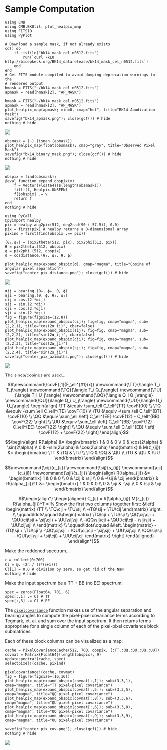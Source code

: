 # Sample Computation

```@example guide
using CMB
using CMB.BKUtil: plot_healpix_map
using FITSIO
using PyPlot
```

```@setup guide
# Download a sample mask, if not already exists
cd() do
    if ~isfile("bk14_mask_cel_n0512.fits")
        run(`curl -kLO http://bicepkeck.org/BK14_datarelease/bk14_mask_cel_n0512.fits`)
    end
end
# Get FITS module compiled to avoid dumping deprecation warnings to the
# rendered output
hmask = FITS("~/bk14_mask_cel_n0512.fits")
apmask = read(hmask[2], "AP_MASK")
```
```@example guide
hmask = FITS("~/bk14_mask_cel_n0512.fits")
apmask = read(hmask[2], "AP_MASK")
plot_healpix_map(apmask; min=0, cmap="hot", title="BK14 Apodization Mask")
savefig("bk14_apmask.png"); close(gcf()) # hide
nothing # hide
```
![](bk14_apmask.png)

```@example guide
obsmask = (~).(isnan.(apmask))
plot_healpix_map(float(obsmask); cmap="gray", title="Observed Pixel Mask")
savefig("bk14_binary_mask.png"); close(gcf()) # hide
nothing # hide
```
![](bk14_binary_mask.png)

```@example guide
obspix = find(obsmask);
@eval function expand_obspix(v)
    f = Vector{Float64}($(length(obsmask)))
    fill!(f, Healpix.UNSEEN)
    f[$obspix] .= v
    return f
end
nothing # hide
```

```@example guide
using PyCall
@pyimport healpy
pix = healpy.ang2pix(512, deg2rad(90-(-57.5)), 0.0)
pix = first(pix) # healpy returns a 0-dimensional array
pixind = first(find(obspix .== pix))
```

```@example guide
(θ₀,ϕ₀) = (pix2theta(512, pix), pix2phi(512, pix))
θ = pix2theta.(512, obspix)
ϕ = pix2phi.(512, obspix)
σ = cosdistance.(θ₀, ϕ₀, θ, ϕ)
```

```@example guide
plot_healpix_map(expand_obspix(σ), cmap="magma", title="Cosine of angular pixel separation")
savefig("center_pix_distance.png"); close(gcf()) # hide
```
![](center_pix_distance.png)

```@example guide
αij = bearing.(θ₀, ϕ₀, θ, ϕ)
αji = bearing.(θ, ϕ, θ₀, ϕ₀)
cij = cos.(2.*αij)
sij = sin.(2.*αij)
cji = cos.(2.*αji)
sji = sin.(2.*αji)
fig = figure(figsize=(12,8))
plot_healpix_map(expand_obspix(cij); fig=fig, cmap="magma", sub=(2,2,1), title="cos(2α_ij)", cbar=false)
plot_healpix_map(expand_obspix(sij); fig=fig, cmap="magma", sub=(2,2,2), title="sin(2α_ij)", cbar=false)
plot_healpix_map(expand_obspix(cji); fig=fig, cmap="magma", sub=(2,2,3), title="cos(2α_ji)")
plot_healpix_map(expand_obspix(sji); fig=fig, cmap="magma", sub=(2,2,4), title="sin(2α_ji)")
savefig("center_pix_azimuths.png"); close(gcf()) # hide
```
![](center_pix_azimuths.png)

The sines/cosines are used...
```math
\newcommand{\covF}[1]{F_\ell^{#1}(x)}
\newcommand{\TT}{\langle T_i T_j\rangle}
\newcommand{\TQ}{\langle T_i Q_j\rangle}
\newcommand{\TU}{\langle T_i U_j\rangle}
\newcommand{\QQ}{\langle Q_i Q_j\rangle}
\newcommand{\QU}{\langle Q_i U_j\rangle}
\newcommand{\UU}{\langle U_i U_j\rangle}
\begin{align}
    \TT &\equiv \sum_\ell C_\ell^{TT} \covF{00}
    \\
    \TQ &\equiv -\sum_\ell C_\ell^{TE} \covF{10}
    \\
    \TU &\equiv -\sum_\ell C_\ell^{BT} \covF{10}
    \\
    \QQ &\equiv \sum_\ell
        \left[ C_\ell^{EE} \covF{12} - C_\ell^{BB} \covF{22} \right]
    \\
    \UU &\equiv \sum_\ell
        \left[ C_\ell^{BB} \covF{12} - C_\ell^{EE} \covF{22} \right]
    \\
    \QU &\equiv \sum_\ell
        C_\ell^{EB} \left[ \covF{12} + \covF{22} \right]
\end{align}
```

```math
\begin{align}
    R(\alpha) &= \begin{bmatrix}
        1 & 0 & 0 \\
        0 &  \cos(2\alpha) & \sin(2\alpha) \\
        0 & -\sin(2\alpha) & \cos(2\alpha)
    \end{bmatrix}
    &
    M(z_{ij}) &= \begin{bmatrix}
        \TT & \TQ & \TU \\
        \TQ & \QQ & \QU \\
        \TU & \QU & \UU
    \end{bmatrix}
\end{align}
```

```math
\newcommand{\cij}{c_{ij}}
\newcommand{\sij}{s_{ij}}
\newcommand{\cji}{c_{ji}}
\newcommand{\sji}{s_{ji}}
\begin{align}
    R(\alpha_{ij}) &= \begin{bmatrix}
        1 & 0 & 0 \\
        0 &  \cij & \sij \\
        0 & -\sij & \cij
    \end{bmatrix}
    &
    R(\alpha_{ji})^T &= \begin{bmatrix}
        1 & 0 & 0 \\
        0 & \cji & -\sji \\
        0 & \sji &  \cji
    \end{bmatrix}
\end{align}
```

```math
\begin{align*}
    \begin{aligned}
    C_{ij} = R(\alpha_{ij}) M(z_{ij}) R(\alpha_{ji})^T =
        % Show the first two columns together first:
        &\left[ \begin{matrix}
            \TT \\
            \TQ\cij + \TU\sij \\
            -\TQ\sij + \TU\cij
        \end{matrix} \right.
    \\
        \qquad\ldots\qquad
        &\begin{matrix}
            \TQ\cji + \TU\sji \\
            \QQ\cij\cji + \QU(\cij\sji + \sij\cji) + \UU\sij\sji \\
            -\QQ\sij\cji + \QU(\cij\cji - \sij\sji) + \UU\cij\sji \\
        \end{matrix}
    \\
        \qquad\ldots\qquad
        &\left. \begin{matrix}
            -\TQ\sji + \TU\cji \\
            -\QQ\cij\sji + \QU(\cij\cji - \sij\sji) + \UU\sij\cji \\
            \QQ\sij\sji - \QU(\cij\sji + \sij\cji) + \UU\cij\cji
        \end{matrix} \right]
    \end{aligned}
\end{align*}
```

Make the reddened spectrum...
```@example guide
ℓ = collect(0:700)
Cl = @. (2π / (ℓ*(ℓ+1)))
Cl[1] = 0.0 # division by zero, so get rid of the NaN
nothing # hide
```
Make the input spectrum be a TT + BB (no EE) spectrum:
```@example guide
spec = zeros(Float64, 701, 6)
spec[:,1] .= Cl # TT
spec[:,3] .= Cl # EE
```

The [`pixelcovariance`](@ref) function makes use of the angular separation and
bearing angles to compute the pixel-pixel covariance terms according to
Tegmark, et. al. and sum over the input spectrum. It then returns terms
appropriate for a single column of each of the pixel-pixel covariance block
submatrices.

Each of these block columns can be visualized as a map:
```@example guide
cache = PixelCovarianceCache(512, 700, obspix, [:TT,:QQ,:QU,:UQ,:UU])
covmat = Matrix{Float64}(length(obspix), 9)
updatespectra!(cache, spec)
selectpixel!(cache, pixind)

pixelcovariance!(cache, covmat)
fig = figure(figsize=(16,16))
plot_healpix_map(expand_obspix(covmat[:,1]); sub=(3,3,1), cmap="magma", title="TT pixel-pixel covariance")
plot_healpix_map(expand_obspix(covmat[:,5]); sub=(3,3,5), cmap="magma", title="QQ pixel-pixel covariance")
plot_healpix_map(expand_obspix(covmat[:,8]); sub=(3,3,6), cmap="magma", title="QU pixel-pixel covariance")
plot_healpix_map(expand_obspix(covmat[:,6]); sub=(3,3,8), cmap="magma", title="UQ pixel-pixel covariance")
plot_healpix_map(expand_obspix(covmat[:,9]); sub=(3,3,9), cmap="magma", title="UU pixel-pixel covariance")

savefig("center_pix_cov.png"); close(gcf()) # hide
nothing # hide
```
![](center_pix_cov.png)

